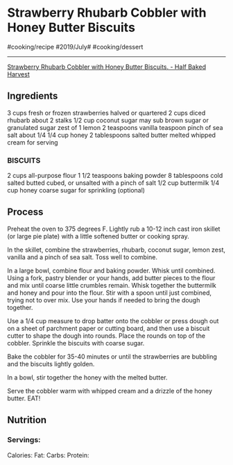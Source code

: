 # Strawberry Rhubarb Cobbler with Honey Butter Biscuits
#cooking/recipe #2019/July# #cooking/dessert
- - - -
[Strawberry Rhubarb Cobbler with Honey Butter Biscuits. - Half Baked Harvest](https://www.halfbakedharvest.com/strawberry-rhubarb-cobbler-honey-butter-biscuits/)

## Ingredients
3 cups fresh or frozen strawberries halved or quartered
2 cups diced rhubarb about 2 stalks
1/2 cup coconut sugar may sub brown sugar or granulated sugar
zest of 1 lemon
2 teaspoons vanilla
teaspoon pinch of sea salt about 1/4
1/4 cup honey
2 tablespoons salted butter melted
whipped cream for serving

### BISCUITS
2 cups all-purpose flour
1 1/2 teaspoons baking powder
8 tablespoons cold salted butted cubed, or unsalted with a pinch of salt
1/2 cup buttermilk
1/4 cup honey
coarse sugar for sprinkling (optional)

## Process
Preheat the oven to 375 degrees F. Lightly rub a 10-12 inch cast iron skillet (or large pie plate) with a little softened butter or cooking spray.

In the skillet, combine the strawberries, rhubarb, coconut sugar, lemon zest, vanilla and a pinch of sea salt. Toss well to combine.

In a large bowl, combine flour and baking powder. Whisk until combined. Using a fork, pastry blender or your hands, add butter pieces to the flour and mix until coarse little crumbles remain. Whisk together the buttermilk and honey and pour into the flour. Stir with a spoon until just combined, trying not to over mix. Use your hands if needed to bring the dough together.

Use a 1/4 cup measure to drop batter onto the cobbler or press dough out on a sheet of parchment paper or cutting board, and then use a biscuit cutter to shape the dough into rounds. Place the rounds on top of the cobbler. Sprinkle the biscuits with coarse sugar.

Bake the cobbler for 35-40 minutes or until the strawberries are bubbling and the biscuits lightly golden.

In a bowl, stir together the honey with the melted butter.

Serve the cobbler warm with whipped cream and a drizzle of the honey butter. EAT!

## Nutrition
### Servings:
Calories: 
Fat: 
Carbs: 
Protein: 